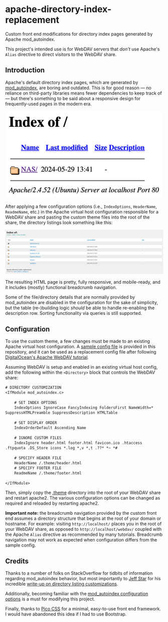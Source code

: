 # apache-directory-index-replacement
Custom front end modifications for directory index pages generated by Apache mod_autoindex.

This project's intended use is for WebDAV servers that *don't* use Apache's `Alias` directive to direct visitors to the WebDAV share.

## Introduction
Apache's default directory index pages, which are generated by [mod_autoindex](https://httpd.apache.org/docs/2.4/mod/mod_autoindex.html), are boring and outdated. This is for good reason — no reliance on third-party libraries means fewer dependencies to keep track of — but there's something to be said about a responsive design for frequently-used pages in the modern era.

![](.images/before.png)

After applying a few configuration options (i.e., `IndexOptions`, `HeaderName`, `ReadmeName`, etc.) in the Apache virtual host configuration responsible for a WebDAV share and pasting the custom theme files into the root of the share, the directory listings look something like this:

![](.images/after.png)

The resulting HTML page is pretty, fully responsive, and mobile-ready, and it includes (mostly) functional breadcrumb navigation.

Some of the file/directory details that are normally provided by mod_autoindex are disabled in the configuration for the sake of simplicity, but the table (re-)building logic *should* be able to handle re-enabling the description row. Sorting functionality via queries is still supported.

## Configuration
To use the custom theme, a few changes must be made to an existing Apache virtual host configuration. A [sample config file](webdav-sample.conf) is provided in this repository, and it can be used as a replacement config file after following [DigitalOcean's Apache WebDAV tutorial](https://www.digitalocean.com/community/tutorials/how-to-configure-webdav-access-with-apache-on-ubuntu-18-04).

Assuming WebDAV is setup and enabled in an existing virtual host config, add the following within the `<Directory>` block that controls the WebDAV share:

```
# DIRECTORY CUSTOMIZATION
<IfModule mod_autoindex.c>

	# SET INDEX OPTIONS
	IndexOptions IgnoreCase FancyIndexing FoldersFirst NameWidth=* SuppressHTMLPreamble SuppressDescription HTMLTable

	# SET DISPLAY ORDER
	IndexOrderDefault Ascending Name

	# IGNORE CUSTOM FILES
	IndexIgnore header.html footer.html favicon.ico .htaccess .ftpquota .DS_Store icons *.log *,v *,t .??* *~ *#

	# SPECIFY HEADER FILE
	HeaderName /.theme/header.html
	# SPECIFY FOOTER FILE
	ReadmeName /.theme/footer.html

</IfModule>
```

Then, simply copy the [.theme](.theme/) directory into the root of your WebDAV share and restart apache2. The various configuration options can be changed as required and reloaded by restarting apache2.

**Important note:** the breadcrumb navigation provided by the custom front end assumes a directory structure that begins at the root of your domain or hostname. For example: visiting `http://localhost/` places you in the root of your WebDAV share, as opposed to `http://localhost/webdav/` coupled with the Apache `Alias` directive as recommended by many tutorials. Breadcrumb navigation may not work as expected when configuration differs from the sample config.

## Credits
Thanks to a number of folks on StackOverflow for tidbits of information regarding mod_autoindex behavior, but most importantly to [Jeff Star](https://perishablepress.com/author/perish/) for his incredible [write-up on directory listing customizations](https://perishablepress.com/better-default-directory-views-with-htaccess/).

Additionally, becoming familiar with the [mod_autoindex configuration options](https://httpd.apache.org/docs/2.4/mod/mod_autoindex.html) is a must for modifying this project.

Finally, thanks to [Pico CSS](https://picocss.com/) for a minimal, easy-to-use front end framework. I would have abandoned this idea if I had to use Bootstrap.